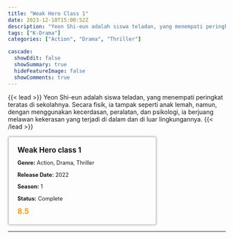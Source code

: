 ```yaml
---
title: "Weak Hero Class 1"
date: 2023-12-10T15:00:52Z
description: "Yeon Shi-eun adalah siswa teladan, yang menempati peringkat teratas di sekolahnya. Secara fisik, ia tampak seperti anak lemah, namun, dengan menggunakan kecerdasan, peralatan, dan psikologi, ia berjuang melawan kekerasan yang terjadi di dalam dan di luar lingkungannya."
tags: ["K-Drama"]
categories: ["Action", "Drama", "Thriller"]

cascade:
  showEdit: false
  showSummary: true
  hideFeatureImage: false
  showComments: true
---
```


{{< lead >}}
Yeon Shi-eun adalah siswa teladan, yang menempati peringkat teratas di sekolahnya. Secara fisik, ia tampak seperti anak lemah, namun, dengan menggunakan kecerdasan, peralatan, dan psikologi, ia berjuang melawan kekerasan yang terjadi di dalam dan di luar lingkungannya.
{{< /lead >}}

<style>

/* CSS for the movie information box */
        .movie-box {
            width: 300px;
            padding: 20px;
            border: 2px solid #ccc; /* Border added */
            border-radius: 5px;
            box-shadow: 0 0 5px rgba(0, 0, 0, 0.2);
        }

        /* CSS for movie title */
        .movie-title {
            font-size: 1.2em;
            font-weight: bold;
            margin-bottom: 10px;
        }

        /* CSS for movie details */
        .movie-details {
            font-size: 0.9em;
            margin-bottom: 10px;
        }

        /* CSS for movie rating */
        .movie-rating {
            font-size: 1.2em;
            font-weight: bold;
            color: #ff9900; /* IMDb's rating color */
        }
</style>

 <div class="movie-box">
        <div class="movie-title">Weak Hero class 1</div>
        <div class="movie-details">
            <p><strong>Genre:</strong> Action, Drama, Thriller</p>
            <p><strong>Release Date:</strong> 2022</p>
            <p><strong>Season:</strong> 1</p>
            <p><strong>Status:</strong> Complete</p>
        </div>
        <div class="movie-rating">8.5</div>
    </div>

---